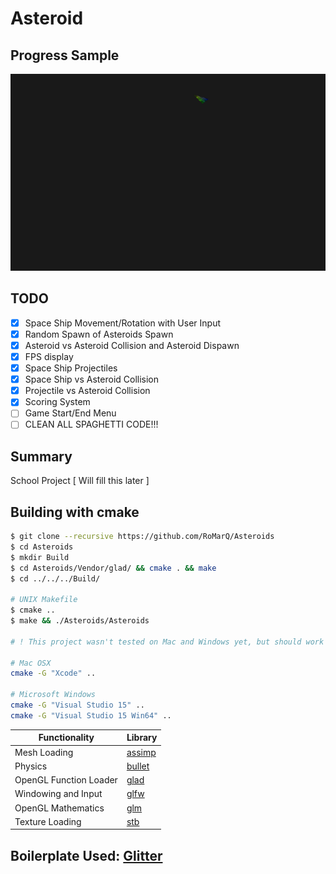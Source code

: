 
# Asteroid

## Progress Sample

![Screenshot](progress.gif)

## TODO
* [X] Space Ship Movement/Rotation with User Input
* [X] Random Spawn of Asteroids Spawn
* [X] Asteroid vs Asteroid Collision and Asteroid Dispawn
* [X] FPS display
* [X] Space Ship Projectiles
* [X] Space Ship vs Asteroid Collision
* [X] Projectile vs Asteroid Collision
* [X] Scoring System
* [ ] Game Start/End Menu
* [ ] CLEAN ALL SPAGHETTI CODE!!!
  
## Summary
School Project [ Will fill this later ]

## Building with cmake

```bash
$ git clone --recursive https://github.com/RoMarQ/Asteroids
$ cd Asteroids
$ mkdir Build
$ cd Asteroids/Vendor/glad/ && cmake . && make
$ cd ../../../Build/

# UNIX Makefile
$ cmake ..
$ make && ./Asteroids/Asteroids

# ! This project wasn't tested on Mac and Windows yet, but should work fine.

# Mac OSX
cmake -G "Xcode" ..

# Microsoft Windows
cmake -G "Visual Studio 15" ..
cmake -G "Visual Studio 15 Win64" ..

```

Functionality           | Library
----------------------- | ------------------------------------------
Mesh Loading            | [assimp](https://github.com/assimp/assimp)
Physics                 | [bullet](https://github.com/bulletphysics/bullet3)
OpenGL Function Loader  | [glad](https://github.com/Dav1dde/glad)
Windowing and Input     | [glfw](https://github.com/glfw/glfw)
OpenGL Mathematics      | [glm](https://github.com/g-truc/glm)
Texture Loading         | [stb](https://github.com/nothings/stb)


## Boilerplate Used: [Glitter](https://github.com/Polytonic/Glitter)

